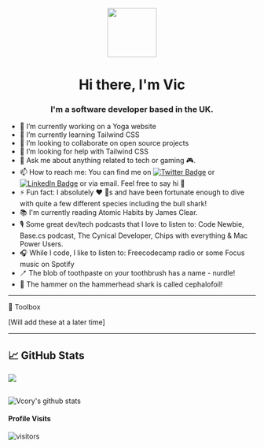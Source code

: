 <p align="center">
  <img src="https://media.giphy.com/media/26xBwdIuRJiAIqHwA/giphy.gif" width="100px">
</p>

<h1 align="center">Hi there, I'm Vic  </h1>
<h3 align="center">I'm a software developer based in the UK.</h3>



- 🔭 I’m currently working on a Yoga website
- 🌱 I’m currently learning Tailwind CSS
- 👯 I’m looking to collaborate on open source projects
- 🤔 I’m looking for help with Tailwind CSS
- 💬 Ask me about anything related to tech or gaming :video_game:.
- 📫 How to reach me: You can find me on [![Twitter Badge](https://img.shields.io/badge/-@CoryVictoria-1ca0f1?style=flat&labelColor=1ca0f1&logo=twitter&logoColor=white&link=https://twitter.com/CoryVictoria)](https://twitter.com/CoryVictoria) or [![LinkedIn Badge](https://img.shields.io/badge/LinkedIn-Profile-informational?style=flat&logo=linkedin&logoColor=white&color=0D76A8)](https://www.linkedin.com/in/victoria-c-210640195/) or via email. Feel free to say hi 👋
- ⚡ Fun fact: I absolutely :heart: :shark:s and have been fortunate enough to dive with quite a few different species including the bull shark!
- :books: I'm currently reading Atomic Habits by James Clear.
- 🎙️ Some great dev/tech podcasts that I love to listen to: Code Newbie, Base.cs podcast, The Cynical Developer, Chips with everything & Mac Power Users.
- 🎧 While I code, I like to listen to: Freecodecamp radio or some Focus music on Spotify
- 🪥 The blob of toothpaste on your toothbrush has a name - nurdle!
- 🦈 The hammer on the hammerhead shark is called cephalofoil!

---

🧰 Toolbox

[Will add these at a later time]

---


## &#x1f4c8; GitHub Stats

<a href="https://github.com/vcory/vcory">
  <img align="center" src="https://github-readme-stats.vercel.app/api/top-langs/?username=vcory&hide=java,html,tex&title_color=ffffff&text_color=c9cacc&icon_color=2bbc8a&bg_color=1d1f21&langs_count=3" />
</a>

##


![Vcory's github stats](https://github-readme-stats.vercel.app/api?username=vcory&count_private=true&theme=tokyonight&hide=contribs,prs)

#### Profile Visits 

![visitors](https://visitor-badge.glitch.me/badge?page_id=vcory.vcory)
